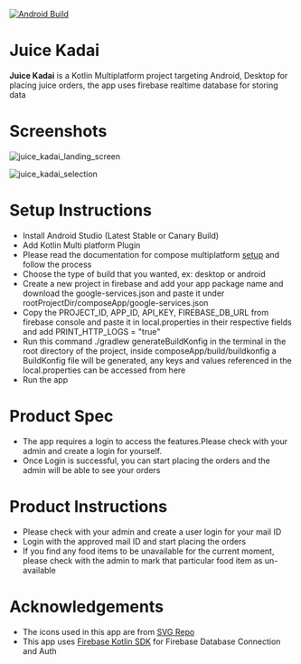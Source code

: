 [![Android Build](https://github.com/dinesh-thiyagarajan/Juice-Kadai/actions/workflows/build.yml/badge.svg)](https://github.com/dinesh-thiyagarajan/Juice-Kadai/actions/workflows/build.yml)

# Juice Kadai

**Juice Kadai** is a Kotlin Multiplatform project targeting Android, Desktop for placing juice orders, the app uses firebase realtime database for storing data

# Screenshots

![juice_kadai_landing_screen](https://github.com/dinesh-thiyagarajan/Juice-Kadai/assets/17405840/252a3ab9-f3b2-4345-b2ea-a30c00e2ae0d)

![juice_kadai_selection](https://github.com/dinesh-thiyagarajan/Juice-Kadai/assets/17405840/c4e1752a-1a94-4396-9e76-e36d9fba3dab)

# Setup Instructions

- Install Android Studio (Latest Stable or Canary Build)
- Add Kotlin Multi platform Plugin
- Please read the documentation for compose multiplatform [setup](https://www.jetbrains.com/help/kotlin-multiplatform-dev/compose-multiplatform-setup.html) and follow the process
- Choose the type of build that you wanted, ex: desktop or android
- Create a new project in firebase and add your app package name and download the google-services.json and paste it under rootProjectDir/composeApp/google-services.json
- Copy the PROJECT_ID, APP_ID, API_KEY, FIREBASE_DB_URL from firebase console and paste it in local.properties in their respective fields and add PRINT_HTTP_LOGS = "true"
- Run this command ./gradlew generateBuildKonfig in the terminal in the root directory of the project, inside composeApp/build/buildkonfig a BuildKonfig file will be generated, any keys and values referenced in the local.properties can be accessed from here
- Run the app

# Product Spec
- The app requires a login to access the features.Please check with your admin and create a login for yourself.
- Once Login is successful, you can start placing the orders and the admin will be able to see your orders

# Product Instructions
- Please check with your admin and create a user login for your mail ID
- Login with the approved mail ID and start placing the orders
- If you find any food items to be unavailable for the current moment, please check with the admin to mark that particular food item as un-available

# Acknowledgements

- The icons used in this app are from [SVG Repo](https://www.svgrepo.com)
- This app uses [Firebase Kotlin SDK](https://github.com/gitliveapp/firebase-kotlin-sdk) for Firebase Database Connection and Auth
  
